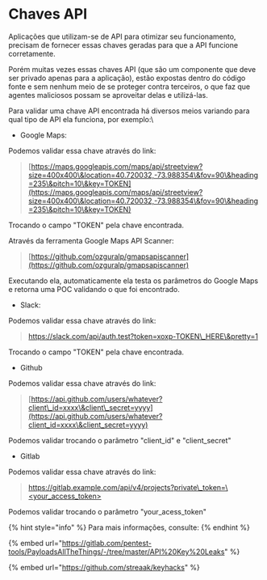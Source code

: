 # Chaves API

Aplicações que utilizam-se de API para otimizar seu funcionamento, precisam de fornecer essas chaves geradas para que a API funcione corretamente.

Porém muitas vezes essas chaves API (que são um componente que deve ser privado apenas para a aplicação), estão expostas dentro do código fonte e sem nenhum meio de se proteger contra terceiros, o que faz que agentes maliciosos possam se aproveitar delas e utilizá-las.



Para validar uma chave API encontrada há diversos meios variando para qual tipo de API ela funciona, por exemplo:\


* Google Maps:

Podemos validar essa chave através do link:

> [https://maps.googleapis.com/maps/api/streetview?size=400x400\&location=40.720032,-73.988354\&fov=90\&heading=235\&pitch=10\&key=TOKEN](https://maps.googleapis.com/maps/api/streetview?size=400x400\&location=40.720032,-73.988354\&fov=90\&heading=235\&pitch=10\&key=TOKEN)

Trocando o campo "TOKEN" pela chave encontrada.



Através da ferramenta Google Maps API Scanner:

> [https://github.com/ozguralp/gmapsapiscanner](https://github.com/ozguralp/gmapsapiscanner)

Executando ela, automaticamente ela testa os parâmetros do Google Maps e retorna uma POC validando o que foi encontrado.



* Slack:

Podemos validar essa chave através do link:

> https://slack.com/api/auth.test?token=xoxp-TOKEN\_HERE\&pretty=1

Trocando o campo "TOKEN" pela chave encontrada.



* Github

Podemos validar essa chave através do link:

> [https://api.github.com/users/whatever?client\_id=xxxx\&client\_secret=yyyy](https://api.github.com/users/whatever?client_id=xxxx\&client_secret=yyyy)

Podemos validar trocando o parâmetro "client\_id" e "client\_secret"



* Gitlab

Podemos validar essa chave através do link:

> [https://gitlab.example.com/api/v4/projects?private\_token=\<your\_access\_token>](https://gitlab.example.com/api/v4/projects?private_token=%3Cyour_access_token%3E)

Podemos validar trocando o parâmetro "your\_acess\_token"



{% hint style="info" %}
Para mais informações, consulte:
{% endhint %}

{% embed url="https://gitlab.com/pentest-tools/PayloadsAllTheThings/-/tree/master/API%20Key%20Leaks" %}

{% embed url="https://github.com/streaak/keyhacks" %}



